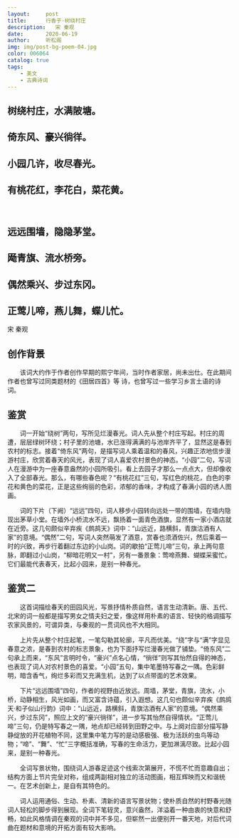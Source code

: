 ```yaml
---
layout:     post
title:      行香子·树绕村庄
description:   宋 秦观
date:       2020-06-19
author:     听松阁
img: img/post-bg-poem-04.jpg
color: 006064
catalog: true
tags:
    - 美文
    - 古典诗词
---
```


## 树绕村庄，水满陂塘。
## 倚东风、豪兴徜徉。
## 小园几许，收尽春光。
## 有桃花红，李花白，菜花黄。
&nbsp;
## 远远围墙，隐隐茅堂。
## 飏青旗、流水桥旁。
## 偶然乘兴、步过东冈。
## 正莺儿啼，燕儿舞，蝶儿忙。

宋 秦观

## 创作背景

　　该词大约作于作者创作早期的熙宁年间，当时作者家居，尚未出仕。在此期间作者也曾写过同类题材的《田居四首》等 诗，也曾写过一些学习乡言土语的诗词。 





## 鉴赏

　　词一开始“绕树”两句，写所见烂漫春光。词人先从整个村庄写起。村庄的周遭，层层绿树环绕；村子里的池塘，水已涨得满满的与池岸齐平了，显然这是春到农村的标志。接着“倚东风”两句，是描写词人乘着温和的春风，兴趣正浓地信步漫游村庄，欣赏着春天的风光，表现了词人喜爱农村景色的神态。“小园”二句，写词人在漫游中为一座春意盎然的小园所吸引。看上去园子才那么一点点大，但却像收入了全部春光。那么，有哪些春色呢？“有桃花红”三句，写红色的桃花，白色的李花和黄色的菜花，正是这些绚丽的色彩，浓郁的香味，才构成了春满小园的诱人图画。

　　词的下片（下阙）“远远”四句，词人移步小园转向远处一带的围墙，在墙内隐现出茅草小堂。在墙外小桥流水不远，飘扬着一面青色酒旗，显然有一家小酒店就在近旁。这几句颇似辛弃疾《鹧鸪天》词中：“山远近，路横斜，青旗沽酒有人家”的意境。“偶然”二句，写词人突然萌发了酒意，赏春也须酒佐兴，然后乘着一时的兴致，再步行着翻过东边的小山岗。词的歇拍“正莺儿啼”三句，承上两句意脉，即翻过小山岗，“柳暗花明又一村”，另有一番景象：莺啼燕舞、蝴蝶采蜜忙。它们最能代表春天，比起小园来，是别一种春光。





## 鉴赏二

　　这首词描绘春天的田园风光，写景抒情朴质自然，语言生动清新。唐、五代、北宋的词一般都是描写男女之情夫妇之爱，像这样用朴素的语言、轻快的格调描写农家风景的，可谓异类，与秦观的一贯词风也不大相同。

　　上片先从整个村庄起笔，一笔勾勒其轮廓，平凡而优美。“绕”字与“满”字显见春意之浓，是春到农村的标志景象，也为下面抒写烂漫春光做了铺垫。“倚东风”二句承上而来，“东风”言明时令，“豪兴”点名心情，“徜徉”则写其怡然自得的神态，也表现了词人对农村景色的喜爱。“小园”五句，集中笔墨特写春之一隅。色彩鲜明，暗含香气，绚烂多彩而又充满生机，达到了以点带面的艺术效果。

　　下片“远远围墙”四句，作者的视野由近放远。周墙，茅堂，青旗，流水，小桥，动静相生，风光如画，而又富含诗蕴，引入遐想。这几句也颇似辛弃疾《鹧鸪天·和子似山行韵》词中：“山远近，路横斜，青旗沽酒有人家”的意境。“偶然乘兴，步过东冈”，照应上文的“豪兴徜徉”，进一步写其怡然自得情状。“正莺儿啼”三句，仍是特写春之一隅，地点却已经转到田野之中。与上阕对应部分描写静静绽放的开花植物不同，这里集中笔力写的是动感极强、极为活跃的虫鸟等动物；“啼”、“舞”、“忙”三字概括准确，写春的生命活力，更加淋漓尽致。比起小园来，是别一种春光。

　　全词写景状物，围绕词人游春足迹这个线索次第展开，不慌不忙而意趣自出；结构方面上节片完垒对称，组成两副相对独立的活动图画，相互辉映而又和谐统一。在艺术创新上，是自有其特色的。

　　词人运用通俗、生动、朴素、清新的语言写景状物；使朴质自然的村野春光随词人轻松的脚步得到展现。全词下笔轾灵，意兴盎然，洋溢着一种由衷的快意和舒畅，如此风格情调在秦观的词中并不多见，但崭然一出便别开一番天地，对后代词曲在题材和意境的开拓方面有较大影响。
